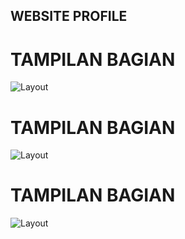 ## WEBSITE PROFILE

# TAMPILAN BAGIAN
![Layout](https://files.catbox.moe/zcfneg.jpg)

# TAMPILAN BAGIAN
![Layout](https://files.catbox.moe/1iv68w.jpg)

# TAMPILAN BAGIAN
![Layout](https://files.catbox.moe/jtl2wq.jpg)
